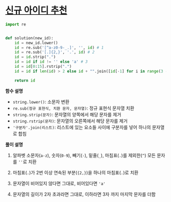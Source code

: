 # [신규 아이디 추천](https://programmers.co.kr/learn/courses/30/lessons/72410)

```python
import re


def solution(new_id):
    id = new_id.lower()
    id = re.sub('[^a-z0-9-_.]', '', id) # 1
    id = re.sub('[.]{2,}', '.', id) # 2
    id = id.strip(".")
    id = id if id != '' else 'a' # 3
    id = id[0:15].rstrip(".")
    id = id if len(id) > 2 else id + "".join([id[-1] for i in range(3 - len(id))]) # 4

    return id
```

**함수 설명**

- `string.lower()`: 소문자 변환
- `re.sub(정규 표현식, 치환 문자, 문자열)`: 정규 표현식 문자열 치환
- `string.strip(문자)`: 문자열의 양쪽에서 해당 문자를 제거
- `string.rstrip(문자)`: 문자열의 오른쪽에서 해당 문자를 제거
- `'구분자'.join(리스트)`: 리스트에 있는 요소들 사이에 구분자를 넣어 하나의 문자열로 합침

**풀이 설명**

1. 알파벳 소문자(`a-z`), 숫자(`0-9`), 빼기(`-`), 밑줄(`_`), 마침표(`.`)를 제외한(`^`) 모든 문자를 `''`로 치환

2. 마침표(`.`)가 2번 이상 연속된 부분(`{2,}`)을 하나의 마침표(`.`)로 치환

3. 문자열이 비어있지 않다면 그대로, 비어있다면 `'a'`

4. 문자열의 길이가 2자 초과라면 그대로, 이하라면 3자 까지 마지막 문자를 더함
